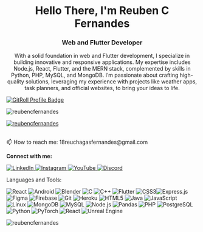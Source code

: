 <h1 align="center">Hello There, I'm Reuben C Fernandes</h1> <h3 align="center">Web and Flutter Developer</h3> <p align="center"> With a solid foundation in web and Flutter development, I specialize in building innovative and responsive applications. My expertise includes Node.js, React, Flutter, and the MERN stack, complemented by skills in Python, PHP, MySQL, and MongoDB. I’m passionate about crafting high-quality solutions, leveraging my experience with projects like weather apps, task planners, and official websites, to bring your ideas to life. </p>
</p> <a href="https://gitroll.io/profile/u8lXMOVQHwvQfJcDGbIElZDYoXEl2" target="_blank"> <img src="https://gitroll.io/api/badges/profiles/v1/u8lXMOVQHwvQfJcDGbIElZDYoXEl2" alt="GitRoll Profile Badge"/> </a> 
<p align="left"> <img src="https://komarev.com/ghpvc/?username=reubencfernandes&label=Profile%20views&color=0e75b6&style=flat" alt="reubencfernandes" /> </p> <p align="left"> <a href="https://github.com/ryo-ma/github-profile-trophy"> <img src="https://github-profile-trophy.vercel.app/?username=reubencfernandes" alt="reubencfernandes" /> </a> <br>
<br>
<p>📫 How to reach me: 18reuchagasfernandes@gmail.com</p>
<p><b>Connect with me:</b></p>
<p> <a href="https://www.linkedin.com/in/reuben-chagas-fernandes/" target="blank"> <img src="https://img.shields.io/badge/-Reuben%20Fernandes-blue?style=flat-square&logo=Linkedin&logoColor=white" alt="LinkedIn"> </a> <a href="https://instagram.com/reuben_cf" target="blank"> <img src="https://img.shields.io/badge/-reuben__cf-E4405F?style=flat-square&logo=Instagram&logoColor=white" alt="Instagram"> </a> <a href="https://www.youtube.com/c/reubencf" target="blank"> <img src="https://img.shields.io/badge/-ReubenCF-FF0000?style=flat-square&logo=YouTube&logoColor=white" alt="YouTube"> </a> <a href="https://discord.gg/v2TzrDz5Kz" target="blank"> <img src="https://img.shields.io/badge/-ReubenCF-7289DA?style=flat-square&logo=Discord&logoColor=white" alt="Discord"> </a> </p>
Languages and Tools:

<p> <img alt="React" src="https://img.shields.io/badge/-React-61DAFB?style=flat-square&logo=React&logoColor=black" /> <img alt="Android" src="https://img.shields.io/badge/-Android-3DDC84?style=flat-square&logo=Android&logoColor=white" /> <img alt="Blender" src="https://img.shields.io/badge/-Blender-F5792A?style=flat-square&logo=Blender&logoColor=white" /> <img alt="C" src="https://img.shields.io/badge/-C-A8B9CC?style=flat-square&logo=C&logoColor=black" /> <img alt="C++" src="https://img.shields.io/badge/-C++-00599C?style=flat-square&logo=C%2B%2B&logoColor=white" /> <img alt="Flutter" src="https://img.shields.io/badge/-Flutter-02569B?style=flat-square&logo=Flutter&logoColor=white" /> <img alt="CSS3" src="https://img.shields.io/badge/-CSS3-1572B6?style=flat-square&logo=CSS3&logoColor=white" /><img alt="Express.js" src="https://img.shields.io/badge/-Express.js-000000?style=flat-square&logo=Express&logoColor=white" /> <img alt="Figma" src="https://img.shields.io/badge/-Figma-F24E1E?style=flat-square&logo=Figma&logoColor=white" /> <img alt="Firebase" src="https://img.shields.io/badge/-Firebase-FFCA28?style=flat-square&logo=Firebase&logoColor=black" /> <img alt="Git" src="https://img.shields.io/badge/-Git-F05032?style=flat-square&logo=Git&logoColor=white" /> <img alt="Heroku" src="https://img.shields.io/badge/-Heroku-430098?style=flat-square&logo=Heroku&logoColor=white" /> <img alt="HTML5" src="https://img.shields.io/badge/-HTML5-E34F26?style=flat-square&logo=HTML5&logoColor=white" /> <img alt="Java" src="https://img.shields.io/badge/-Java-007396?style=flat-square&logo=Java&logoColor=white" /> <img alt="JavaScript" src="https://img.shields.io/badge/-JavaScript-F7DF1E?style=flat-square&logo=JavaScript&logoColor=black" /> <img alt="Linux" src="https://img.shields.io/badge/-Linux-FCC624?style=flat-square&logo=Linux&logoColor=black" /> <img alt="MongoDB" src="https://img.shields.io/badge/-MongoDB-47A248?style=flat-square&logo=MongoDB&logoColor=white" /> <img alt="MySQL" src="https://img.shields.io/badge/-MySQL-4479A1?style=flat-square&logo=MySQL&logoColor=white" /> <img alt="Node.js" src="https://img.shields.io/badge/-Node.js-43853D?style=flat-square&logo=Node.js&logoColor=white" /> <img alt="Pandas" src="https://img.shields.io/badge/-Pandas-150458?style=flat-square&logo=Pandas&logoColor=white" /> <img alt="PHP" src="https://img.shields.io/badge/-PHP-777BB4?style=flat-square&logo=PHP&logoColor=white" /> <img alt="PostgreSQL" src="https://img.shields.io/badge/-PostgreSQL-336791?style=flat-square&logo=PostgreSQL&logoColor=white" /> <img alt="Python" src="https://img.shields.io/badge/-Python-3776AB?style=flat-square&logo=Python&logoColor=white" /> <img alt="PyTorch" src="https://img.shields.io/badge/-PyTorch-EE4C2C?style=flat-square&logo=PyTorch&logoColor=white" /> <img alt="React" src="https://img.shields.io/badge/-React-61DAFB?style=flat-square&logo=React&logoColor=black" /> <img alt="Unreal Engine" src="https://img.shields.io/badge/-Unreal%20Engine-0E1128?style=flat-square&logo=Unreal%20Engine&logoColor=white" /> </p> <p> <img align="center" src="https://github-readme-stats.vercel.app/api?username=reubencfernandes&show_icons=true&locale=en" alt="reubencfernandes" /> </p>
